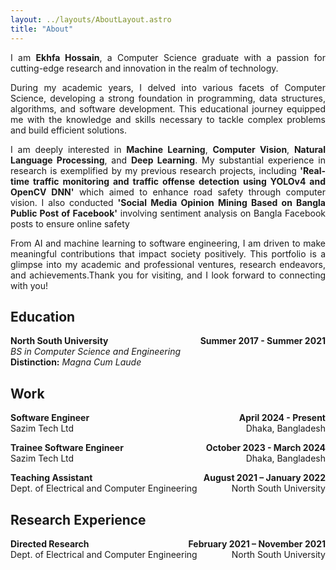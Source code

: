 ```yaml
---
layout: ../layouts/AboutLayout.astro
title: "About"
---
```


<p style="text-align: justify;">
I am <b>Ekhfa Hossain</b>, a Computer Science graduate with a passion for cutting-edge research and innovation in the realm of technology.
</p>
<p style="text-align: justify;">
During my academic years, I delved into various facets of Computer Science, developing a strong foundation in programming, data structures, algorithms, and software development. This educational journey equipped me with the knowledge and skills necessary to tackle complex problems and build efficient solutions.
</p>

<p style="text-align: justify;">
I am deeply interested in <b>Machine Learning</b>, <b>Computer Vision</b>, <b>Natural Language Processing</b>, and <b>Deep Learning</b>. My substantial experience in research is exemplified by my previous research projects, including <b>'Real-time traffic monitoring and traffic offense detection using YOLOv4 and OpenCV DNN'</b> which aimed to enhance road safety through computer vision. I also conducted <b>'Social Media Opinion Mining Based on Bangla Public Post of Facebook'</b> involving sentiment analysis on Bangla Facebook posts to ensure online safety
</p>
<p style="text-align: justify;">
From AI and machine learning to software engineering, I am driven to make meaningful contributions that impact society positively. This portfolio is a glimpse into my academic and professional ventures, research endeavors, and achievements.Thank you for visiting, and I look forward to connecting with you!
</p>

## Education

<p style="margin-bottom: 0;">
  <b>North South University <span style="float:right">Summer 2017 - Summer 2021</span></b>
</p>
<p style="margin-bottom: 0; margin-top: 0;"><i>BS in Computer Science and Engineering</i></p>
<p style="margin-top: 0;"><b>Distinction:</b> <i>Magna Cum Laude</i></p>

## Work

<p style="margin-bottom: 0;">
<b>Software Engineer
<span style="float:right">April 2024 - Present </span></b> </p>
<p style="margin-bottom: 0; margin-top: 0;">Sazim Tech Ltd <span style="float:right"> Dhaka, Bangladesh </span> </p>

<p style="margin-bottom: 0;">
<b>Trainee Software Engineer
<span style="float:right">October 2023 - March 2024 </span></b> </p>
<p style="margin-bottom: 0; margin-top: 0;">Sazim Tech Ltd <span style="float:right"> Dhaka, Bangladesh </span> </p>

<p style="margin-bottom: 0;">
<b>Teaching Assistant
<span style="float:right">August 2021 – January 2022 </span></b> </p>
<p style="margin-bottom: 0; margin-top: 0;">Dept. of Electrical and Computer Engineering <span style="float:right"> North South University  </span> </p>

## Research Experience

<p style="margin-bottom: 0;">
<b>Directed Research
<span style="float:right">February 2021 – November 2021 </span></b> </p>
<p style="margin-bottom: 0; margin-top: 0;">Dept. of Electrical and Computer Engineering <span style="float:right"> North South University </span> </p>
